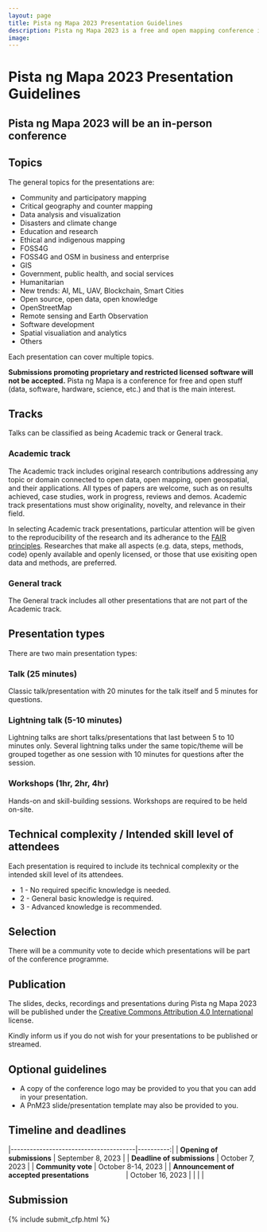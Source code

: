 ```yaml
---
layout: page
title: Pista ng Mapa 2023 Presentation Guidelines
description: Pista ng Mapa 2023 is a free and open mapping conference in the Philippines
image:
---
```

<h1 class="color-primary-4 mb-4">Pista ng Mapa 2023 Presentation Guidelines</h1>

## Pista ng Mapa 2023 will be an in-person conference

## Topics

The general topics for the presentations are:

* Community and participatory mapping
* Critical geography and counter mapping
* Data analysis and visualization
* Disasters and climate change
* Education and research
* Ethical and indigenous mapping
* FOSS4G
* FOSS4G and OSM in business and enterprise
* GIS
* Government, public health, and social services
* Humanitarian
* New trends: AI, ML, UAV, Blockchain, Smart Cities
* Open source, open data, open knowledge
* OpenStreetMap
* Remote sensing and Earth Observation
* Software development
* Spatial visualiation and analytics
* Others

Each presentation can cover multiple topics.

<strong>Submissions promoting proprietary and restricted licensed software will not be accepted.</strong> Pista ng Mapa is a conference for free and open stuff (data, software, hardware, science, etc.) and that is the main interest.

## Tracks

Talks can be classified as being Academic track or General track.

### Academic track

The Academic track includes original research contributions addressing any topic or domain connected to open data, open mapping, open geospatial, and their applications. All types of papers are welcome, such as on results achieved, case studies, work in progress, reviews and demos. Academic track presentations must show originality, novelty, and relevance in their field.

In selecting Academic track presentations, particular attention will be given to the reproducibility of the research and its adherance to the [FAIR principles](https://www.go-fair.org/fair-principles/). Researches that make all aspects (e.g. data, steps, methods, code) openly available and openly licensed, or those that use exisiting open data and methods, are preferred.

### General track

The General track includes all other presentations that are not part of the Academic track.

## Presentation types

There are two main presentation types:

### Talk (25 minutes)

Classic talk/presentation with 20 minutes for the talk itself and 5 minutes for questions.

### Lightning talk (5-10 minutes)

Lightning talks are short talks/presentations that last between 5 to 10 minutes only. Several lightning talks under the same topic/theme will be grouped together as one session with 10 minutes for questions after the session.

### Workshops (1hr, 2hr, 4hr)

Hands-on and skill-building sessions. Workshops are required to be held on-site.

## Technical complexity / Intended skill level of attendees

Each presentation is required to include its technical complexity or the intended skill level of its attendees.

* 1 - No required specific knowledge is needed.
* 2 - General basic knowledge is required.
* 3 - Advanced knowledge is recommended.

## Selection

There will be a community vote to decide which presentations will be part of the conference programme.

## Publication

The slides, decks, recordings and presentations during Pista ng Mapa 2023 will be published under the [Creative Commons Attribution 4.0 International](https://creativecommons.org/licenses/by/4.0/) license.

Kindly inform us if you do not wish for your presentations to be published or streamed.

## Optional guidelines
* A copy of the conference logo may be provided to you that you can add in your presentation.
* A PnM23 slide/presentation template may also be provided to you.

## Timeline and deadlines

|---------------------------------------|----------:|
| **Opening of submissions**            |     September 8, 2023     |
| **Deadline of submissions**           |     October 7, 2023    |
| **Community vote**                    |     October 8-14, 2023    |
| **Announcement of accepted presentations** &nbsp; &nbsp; &nbsp; &nbsp; &nbsp; &nbsp; &nbsp; &nbsp; &nbsp; |     October 16, 2023    |
|   |   |

## Submission
{% include submit_cfp.html %}